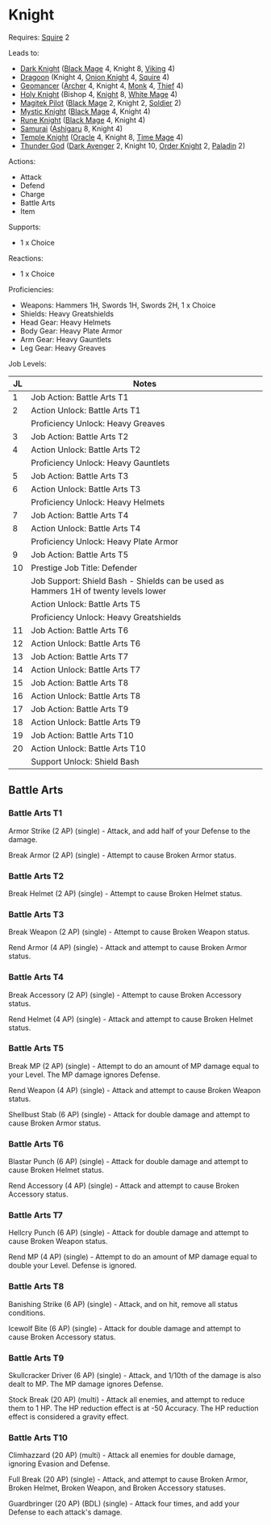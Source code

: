 # Knight

Requires: [Squire](/Jobs/JobDetails/Squire.md) 2

Leads to:

- [Dark Knight](/Jobs/JobDetails/DarkKnight.md) ([Black Mage](/Jobs/JobDetails/BlackMage.md) 4, Knight 8, [Viking](/Jobs/JobDetails/Viking.md) 4)
- [Dragoon](/Jobs/JobDetails/Dragoon.md) (Knight 4, [Onion Knight](/Jobs/JobDetails/OnionKnight.md) 4, [Squire](/Jobs/JobDetails/Squire.md) 4)
- [Geomancer](/Jobs/JobDetails/Geomancer.md) ([Archer](/Jobs/JobDetails/Archer.md) 4, Knight 4, [Monk](/Jobs/JobDetails/Monk.md) 4, [Thief](/Jobs/JobDetails/Thief.md) 4)
- [Holy Knight](/Jobs/JobDetails/HolyKnight.md) (Bishop 4, [Knight](/Jobs/JobDetails/Knight.md) 8, [White Mage](/Jobs/JobDetails/WhiteMage.md) 4)
- [Magitek Pilot](/Jobs/JobDetails/MagitekPilot.md) ([Black Mage](/Jobs/JobDetails/BlackMage.md) 2, Knight 2, [Soldier](/Jobs/JobDetails/Soldier.md) 2)
- [Mystic Knight](/Jobs/JobDetails/MysticKnight.md) ([Black Mage](/Jobs/JobDetails/BlackMage.md) 4, Knight 4)
- [Rune Knight](/Jobs/JobDetails/RuneKnight.md) ([Black Mage](/Jobs/JobDetails/BlackMage.md) 4, Knight 4)
- [Samurai](/Jobs/JobDetails/Samurai.md) ([Ashigaru](/Jobs/JobDetails/Ashiguaru.md) 8, Knight 4)
- [Temple Knight](/Jobs/JobDetails/TempleKnight.md) ([Oracle](/Jobs/JobDetails/Oracle.md) 4, Knight 8, [Time Mage](/Jobs/JobDetails/TimeMage.md) 4)
- [Thunder God](/Jobs/JobDetails/ThunderGod.md) ([Dark Avenger](/Jobs/JobDetails/DarkAvenger.md) 2, Knight 10, [Order Knight](/Jobs/JobDetails/OrderKnight.md) 2, [Paladin](/Jobs/JobDetails/Paladin.md) 2)

Actions:

- Attack
- Defend
- Charge
- Battle Arts
- Item

Supports:

- 1 x Choice

Reactions:

- 1 x Choice

Proficiencies:

- Weapons: Hammers 1H, Swords 1H, Swords 2H, 1 x Choice
- Shields: Heavy Greatshields
- Head Gear: Heavy Helmets
- Body Gear: Heavy Plate Armor
- Arm Gear: Heavy Gauntlets
- Leg Gear: Heavy Greaves

Job Levels:

| JL | Notes |
| --- | --- |
| 1 | Job Action: Battle Arts T1
| 2 | Action Unlock: Battle Arts T1
|   | Proficiency Unlock: Heavy Greaves
| 3 | Job Action: Battle Arts T2
| 4 | Action Unlock: Battle Arts T2
|   | Proficiency Unlock: Heavy Gauntlets
| 5 | Job Action: Battle Arts T3
| 6 | Action Unlock: Battle Arts T3
|   | Proficiency Unlock: Heavy Helmets
| 7 | Job Action: Battle Arts T4
| 8 | Action Unlock: Battle Arts T4
|   | Proficiency Unlock: Heavy Plate Armor
| 9 | Job Action: Battle Arts T5
| 10 | Prestige Job Title: Defender
|    | Job Support: Shield Bash - Shields can be used as Hammers 1H of twenty levels lower
|    | Action Unlock: Battle Arts T5
|    | Proficiency Unlock: Heavy Greatshields
| 11 | Job Action: Battle Arts T6
| 12 | Action Unlock: Battle Arts T6
| 13 | Job Action: Battle Arts T7
| 14 | Action Unlock: Battle Arts T7
| 15 | Job Action: Battle Arts T8
| 16 | Action Unlock: Battle Arts T8
| 17 | Job Action: Battle Arts T9
| 18 | Action Unlock: Battle Arts T9
| 19 | Job Action: Battle Arts T10
| 20 | Action Unlock: Battle Arts T10
|    | Support Unlock: Shield Bash

## Battle Arts

### Battle Arts T1

Armor Strike (2 AP) (single) - Attack, and add half of your Defense to the damage.

Break Armor (2 AP) (single) - Attempt to cause Broken Armor status.

### Battle Arts T2

Break Helmet (2 AP) (single) - Attempt to cause Broken Helmet status.

### Battle Arts T3

Break Weapon (2 AP) (single) - Attempt to cause Broken Weapon status.

Rend Armor (4 AP) (single) - Attack and attempt to cause Broken Armor status.

### Battle Arts T4

Break Accessory (2 AP) (single) - Attempt to cause Broken Accessory status.

Rend Helmet (4 AP) (single) - Attack and attempt to cause Broken Helmet status.

### Battle Arts T5

Break MP (2 AP) (single) - Attempt to do an amount of MP damage equal to your Level. The MP damage ignores Defense.

Rend Weapon (4 AP) (single) - Attack and attempt to cause Broken Weapon status.

Shellbust Stab (6 AP) (single) - Attack for double damage and attempt to cause Broken Armor status.

### Battle Arts T6

Blastar Punch (6 AP) (single) - Attack for double damage and attempt to cause Broken Helmet status.

Rend Accessory (4 AP) (single) - Attack and attempt to cause Broken Accessory status.

### Battle Arts T7

Hellcry Punch (6 AP) (single) - Attack for double damage and attempt to cause Broken Weapon status.

Rend MP (4 AP) (single) - Attempt to do an amount of MP damage equal to double your Level. Defense is ignored.

### Battle Arts T8

Banishing Strike (6 AP) (single) - Attack, and on hit, remove all status conditions.

Icewolf Bite (6 AP) (single) - Attack for double damage and attempt to cause Broken Accessory status.

### Battle Arts T9

Skullcracker Driver (6 AP) (single) - Attack, and 1/10th of the damage is also dealt to MP. The MP damage ignores Defense.

Stock Break (20 AP) (multi) - Attack all enemies, and attempt to reduce them to 1 HP. The HP reduction effect is at -50 Accuracy. The HP reduction effect is considered a gravity effect.

### Battle Arts T10

Climhazzard (20 AP) (multi) - Attack all enemies for double damage, ignoring Evasion and Defense.

Full Break (20 AP) (single) - Attack, and attempt to cause Broken Armor, Broken Helmet, Broken Weapon, and Broken Accessory statuses.

Guardbringer (20 AP) (BDL) (single) - Attack four times, and add your Defense to each attack's damage.
